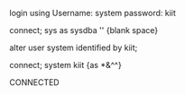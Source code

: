 login using Username: system password: kiit

<!-- to create the new user where we can have all the stuff -->
connect;
sys as sysdba
'' {blank space}


alter user system identified by kiit;

connect;
system
kiit {as *&^^}

CONNECTED